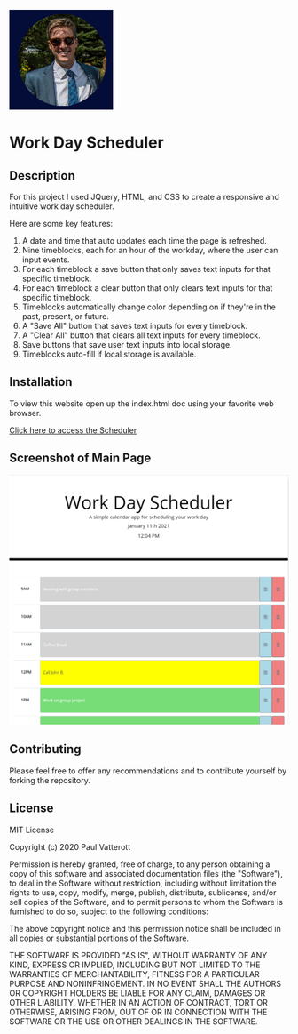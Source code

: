 ![Logo of the project](assets/MyPost.png)

# Work Day Scheduler

## Description

For this project I used JQuery, HTML, and CSS to create a responsive and intuitive work day scheduler.

Here are some key features:

1. A date and time that auto updates each time the page is refreshed.
2. Nine timeblocks, each for an hour of the workday, where the user can input events.
3. For each timeblock a save button that only saves text inputs for that specific timeblock.
4. For each timeblock a clear button that only clears text inputs for that specific timeblock.
5. Timeblocks automatically change color depending on if they're in the past, present, or future.
6. A "Save All" button that saves text inputs for every timeblock.
7. A "Clear All" button that clears all text inputs for every timeblock.
8. Save buttons that save user text inputs into local storage.
9. Timeblocks auto-fill if local storage is available.

## Installation

To view this website open up the index.html doc using your favorite web browser.

[Click here to access the Scheduler](https://pfvatterott.github.io/Work-Day-Scheduler/)

## Screenshot of Main Page

![Landing page screen shot](assets/screenshot.png)


## Contributing

Please feel free to offer any recommendations and to contribute yourself by forking the repository. 

## License

MIT License

Copyright (c) 2020 Paul Vatterott

Permission is hereby granted, free of charge, to any person obtaining a copy
of this software and associated documentation files (the "Software"), to deal
in the Software without restriction, including without limitation the rights
to use, copy, modify, merge, publish, distribute, sublicense, and/or sell
copies of the Software, and to permit persons to whom the Software is
furnished to do so, subject to the following conditions:

The above copyright notice and this permission notice shall be included in all
copies or substantial portions of the Software.

THE SOFTWARE IS PROVIDED "AS IS", WITHOUT WARRANTY OF ANY KIND, EXPRESS OR
IMPLIED, INCLUDING BUT NOT LIMITED TO THE WARRANTIES OF MERCHANTABILITY,
FITNESS FOR A PARTICULAR PURPOSE AND NONINFRINGEMENT. IN NO EVENT SHALL THE
AUTHORS OR COPYRIGHT HOLDERS BE LIABLE FOR ANY CLAIM, DAMAGES OR OTHER
LIABILITY, WHETHER IN AN ACTION OF CONTRACT, TORT OR OTHERWISE, ARISING FROM,
OUT OF OR IN CONNECTION WITH THE SOFTWARE OR THE USE OR OTHER DEALINGS IN THE
SOFTWARE.